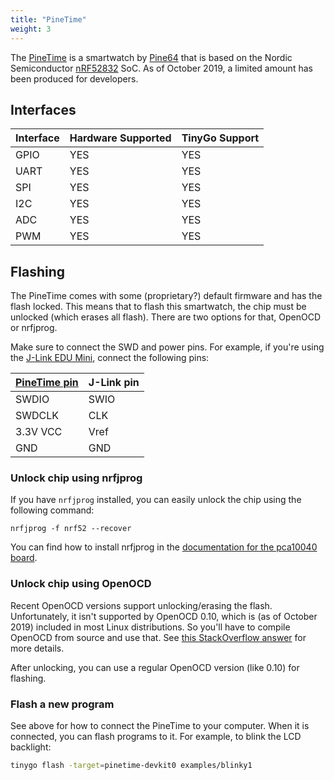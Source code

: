 ```yaml
---
title: "PineTime"
weight: 3
---
```


The [PineTime](https://wiki.pine64.org/index.php/PineTime) is a smartwatch by [Pine64](https://www.pine64.org/) that is based on the Nordic Semiconductor [nRF52832](https://www.nordicsemi.com/eng/Products/Bluetooth-low-energy/nRF52832) SoC. As of October 2019, a limited amount has been produced for developers.

## Interfaces

| Interface | Hardware Supported | TinyGo Support |
| --------- | ------------- | ----- |
| GPIO      | YES | YES |
| UART      | YES | YES |
| SPI      | YES | YES |
| I2C      | YES | YES |
| ADC      | YES | YES |
| PWM      | YES | YES |

## Flashing

The PineTime comes with some (proprietary?) default firmware and has the flash locked. This means that to flash this smartwatch, the chip must be unlocked (which erases all flash). There are two options for that, OpenOCD or nrfjprog.

Make sure to connect the SWD and power pins. For example, if you're using the [J-Link EDU Mini](https://www.segger.com/products/debug-probes/j-link/models/j-link-edu-mini/), connect the following pins:

| [PineTime pin](https://wiki.pine64.org/index.php/File:PineTime_SWD_location.jpg) | J-Link pin |
| ------------ | ---------- |
| SWDIO        | SWIO       |
| SWDCLK       | CLK        |
| 3.3V VCC     | Vref       |
| GND          | GND        |

### Unlock chip using nrfjprog

If you have `nrfjprog` installed, you can easily unlock the chip using the following command:

    nrfjprog -f nrf52 --recover

You can find how to install nrfjprog in the [documentation for the pca10040 board](../pca10040#flashing).

### Unlock chip using OpenOCD

Recent OpenOCD versions support unlocking/erasing the flash. Unfortunately, it isn't supported by OpenOCD 0.10, which is (as of October 2019) included in most Linux distributions. So you'll have to compile OpenOCD from source and use that. See [this StackOverflow answer](https://stackoverflow.com/questions/52308978/problem-flashing-nrf52-chip-using-openocd#54372481) for more details.

After unlocking, you can use a regular OpenOCD version (like 0.10) for flashing.

### Flash a new program

See above for how to connect the PineTime to your computer. When it is connected, you can flash programs to it. For example, to blink the LCD backlight:

```sh
tinygo flash -target=pinetime-devkit0 examples/blinky1
```
